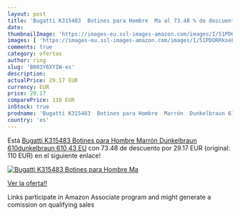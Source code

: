 ```yaml
---
layout: post
title: 'Bugatti K315483  Botines para Hombre  Ma al 73.48 % de descuento'
date: 
thumbnailImage: 'https://images-eu.ssl-images-amazon.com/images/I/51PDORRkoeL._SL200_.jpg'
images: [ 'https://images-eu.ssl-images-amazon.com/images/I/51PDORRkoeL._SL200_.jpg' ]
comments: true
category: ofertas
author: ring
slug: 'B003Y6XYIW-es'
description:
actualPrice: 29.17 EUR
currency: EUR
price: 29.17
comparePrice: 110 EUR
inStock: true
prodname: 'Bugatti K315483  Botines para Hombre  Marrón  Dunkelbraun 610dunkelbraun 610   43 EU'
country: 'es'
---
```


Está [Bugatti K315483  Botines para Hombre  Marrón  Dunkelbraun 610dunkelbraun 610   43 EU](https://www.amazon.es/dp/B003Y6XYIW/?tag=tolees-21) con 73.48 de descuento por 29.17 EUR (original: 110 EUR) en el siguiente enlace!

[![Bugatti K315483  Botines para Hombre  Ma](https://images-eu.ssl-images-amazon.com/images/I/51PDORRkoeL._SL200_.jpg)](https://www.amazon.es/dp/B003Y6XYIW/?tag=tolees-21)

[Ver la oferta!!](https://www.amazon.es/dp/B003Y6XYIW/?tag=tolees-21)

Links participate in Amazon Associate program and might generate a comission on qualifying sales


